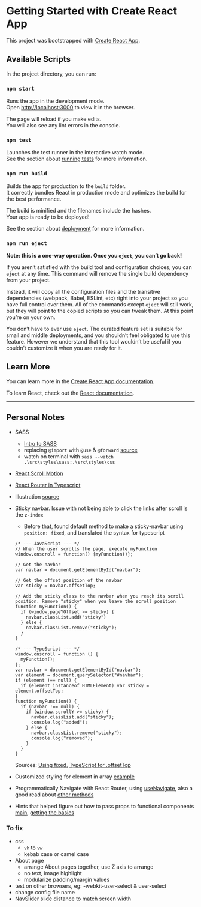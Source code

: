 # Getting Started with Create React App

This project was bootstrapped with [Create React App](https://github.com/facebook/create-react-app).

## Available Scripts

In the project directory, you can run:

### `npm start`

Runs the app in the development mode.\
Open [http://localhost:3000](http://localhost:3000) to view it in the browser.

The page will reload if you make edits.\
You will also see any lint errors in the console.

### `npm test`

Launches the test runner in the interactive watch mode.\
See the section about [running tests](https://facebook.github.io/create-react-app/docs/running-tests) for more information.

### `npm run build`

Builds the app for production to the `build` folder.\
It correctly bundles React in production mode and optimizes the build for the best performance.

The build is minified and the filenames include the hashes.\
Your app is ready to be deployed!

See the section about [deployment](https://facebook.github.io/create-react-app/docs/deployment) for more information.

### `npm run eject`

**Note: this is a one-way operation. Once you `eject`, you can’t go back!**

If you aren’t satisfied with the build tool and configuration choices, you can `eject` at any time. This command will remove the single build dependency from your project.

Instead, it will copy all the configuration files and the transitive dependencies (webpack, Babel, ESLint, etc) right into your project so you have full control over them. All of the commands except `eject` will still work, but they will point to the copied scripts so you can tweak them. At this point you’re on your own.

You don’t have to ever use `eject`. The curated feature set is suitable for small and middle deployments, and you shouldn’t feel obligated to use this feature. However we understand that this tool wouldn’t be useful if you couldn’t customize it when you are ready for it.

## Learn More

You can learn more in the [Create React App documentation](https://facebook.github.io/create-react-app/docs/getting-started).

To learn React, check out the [React documentation](https://reactjs.org/).

---

## Personal Notes

- SASS
  - [Intro to SASS](https://youtu.be/Zz6eOVaaelI)
  - replacing `@import` with `@use` & `@forward` [source](https://youtu.be/CR-a8upNjJ0)
  - watch on terminal with `sass --watch .\src\styles\sass:.\src\styles\css`
- [React Scroll Motion](https://www.npmjs.com/package/react-scroll-motion)
- [React Router in Typescript](https://www.pluralsight.com/guides/react-router-typescript)
- Illustration [source](https://themeisle.com/illustrations/)
- Sticky navbar. Issue with not being able to click the links after scroll is the `z-index`

  - Before that, found default method to make a sticky-navbar using `position: fixed`, and translated the syntax for typescript

  ```
  /* --- JavaScript --- */
  // When the user scrolls the page, execute myFunction
  window.onscroll = function() {myFunction()};

  // Get the navbar
  var navbar = document.getElementById("navbar");

  // Get the offset position of the navbar
  var sticky = navbar.offsetTop;

  // Add the sticky class to the navbar when you reach its scroll position. Remove "sticky" when you leave the scroll position
  function myFunction() {
    if (window.pageYOffset >= sticky) {
      navbar.classList.add("sticky")
    } else {
      navbar.classList.remove("sticky");
    }
  }

  /* --- TypeScript --- */
  window.onscroll = function () {
    myFunction();
  };
  var navbar = document.getElementById("navbar");
  var element = document.querySelector("#navbar");
  if (element !== null) {
    if (element instanceof HTMLElement) var sticky = element.offsetTop;
  }
  function myFunction() {
    if (navbar !== null) {
      if (window.scrollY >= sticky) {
        navbar.classList.add("sticky");
        console.log("added");
      } else {
        navbar.classList.remove("sticky");
        console.log("removed");
      }
    }
  }
  ```

  Sources: [Using fixed](https://www.w3schools.com/howto/howto_js_navbar_sticky.asp), [TypeScript for .offsetTop](https://github.com/microsoft/TypeScript/issues/34694)

- Customized styling for element in array [example](https://stackoverflow.com/questions/56859756/reactjs-styling-each-element-of-array-with-different-styles)
- Programmatically Navigate with React Router, using [useNavigate](https://stackoverflow.com/questions/69868956/how-to-redirect-in-react-router-v6#:~:text=I%20found%20another%20way%20to%20do%20this%3A), also a good read about [other methods](https://www.telerik.com/blogs/programmatically-navigate-with-react-router)
- Hints that helped figure out how to pass props to functional components [main](https://stackoverflow.com/questions/39963565/react-passing-down-props-to-functional-components#:~:text=You%20would%20need%20to%20pass%20down%20each%20prop%20individually%20for%20each%20function%20that%20you%20needed%20to%20call), [getting the basics](https://www.freecodecamp.org/news/react-components-jsx-props-for-beginners/)

### To fix

- css
  - `vh` to `vw`
  - kebab case or camel case
- About page
  - arrange About pages together, use Z axis to arrange
  - no text, image highlight
  - modularize padding/margin values
- test on other browsers, eg: -webkit-user-select & user-select
- change config file name
- NavSlider slide distance to match screen width
